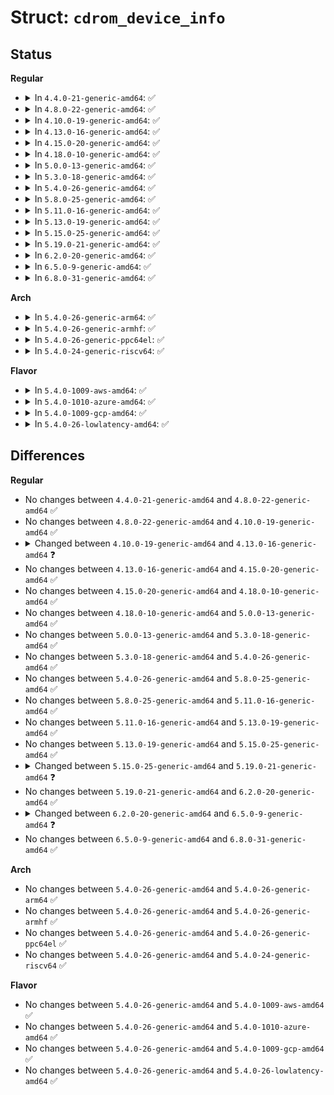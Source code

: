 # Struct: <code>cdrom_device_info</code>

## Status
<b>Regular</b>
<ul>
<li>
<details>
<summary>In <code>4.4.0-21-generic-amd64</code>: ✅</summary>

```c
struct cdrom_device_info {
    struct cdrom_device_ops * ops;
    struct list_head list;
    struct gendisk * disk;
    void * handle;
    int mask;
    int speed;
    int capacity;
    unsigned int options;
    unsigned int mc_flags;
    unsigned int vfs_events;
    unsigned int ioctl_events;
    int use_count;
    char[20] name;
    __u8 sanyo_slot;
    __u8 keeplocked;
    __u8 reserved;
    int cdda_method;
    __u8 last_sense;
    __u8 media_written;
    short unsigned int mmc3_profile;
    int for_data;
    int (*)(struct cdrom_device_info *) exit;
    int mrw_mode_page;
}
```
</details>
</li>
<li>
<details>
<summary>In <code>4.8.0-22-generic-amd64</code>: ✅</summary>

```c
struct cdrom_device_info {
    struct cdrom_device_ops * ops;
    struct list_head list;
    struct gendisk * disk;
    void * handle;
    int mask;
    int speed;
    int capacity;
    unsigned int options;
    unsigned int mc_flags;
    unsigned int vfs_events;
    unsigned int ioctl_events;
    int use_count;
    char[20] name;
    __u8 sanyo_slot;
    __u8 keeplocked;
    __u8 reserved;
    int cdda_method;
    __u8 last_sense;
    __u8 media_written;
    short unsigned int mmc3_profile;
    int for_data;
    int (*)(struct cdrom_device_info *) exit;
    int mrw_mode_page;
}
```
</details>
</li>
<li>
<details>
<summary>In <code>4.10.0-19-generic-amd64</code>: ✅</summary>

```c
struct cdrom_device_info {
    struct cdrom_device_ops * ops;
    struct list_head list;
    struct gendisk * disk;
    void * handle;
    int mask;
    int speed;
    int capacity;
    unsigned int options;
    unsigned int mc_flags;
    unsigned int vfs_events;
    unsigned int ioctl_events;
    int use_count;
    char[20] name;
    __u8 sanyo_slot;
    __u8 keeplocked;
    __u8 reserved;
    int cdda_method;
    __u8 last_sense;
    __u8 media_written;
    short unsigned int mmc3_profile;
    int for_data;
    int (*)(struct cdrom_device_info *) exit;
    int mrw_mode_page;
}
```
</details>
</li>
<li>
<details>
<summary>In <code>4.13.0-16-generic-amd64</code>: ✅</summary>

```c
struct cdrom_device_info {
    const struct cdrom_device_ops * ops;
    struct list_head list;
    struct gendisk * disk;
    void * handle;
    int mask;
    int speed;
    int capacity;
    unsigned int options;
    unsigned int mc_flags;
    unsigned int vfs_events;
    unsigned int ioctl_events;
    int use_count;
    char[20] name;
    __u8 sanyo_slot;
    __u8 keeplocked;
    __u8 reserved;
    int cdda_method;
    __u8 last_sense;
    __u8 media_written;
    short unsigned int mmc3_profile;
    int for_data;
    int (*)(struct cdrom_device_info *) exit;
    int mrw_mode_page;
}
```
</details>
</li>
<li>
<details>
<summary>In <code>4.15.0-20-generic-amd64</code>: ✅</summary>

```c
struct cdrom_device_info {
    const struct cdrom_device_ops * ops;
    struct list_head list;
    struct gendisk * disk;
    void * handle;
    int mask;
    int speed;
    int capacity;
    unsigned int options;
    unsigned int mc_flags;
    unsigned int vfs_events;
    unsigned int ioctl_events;
    int use_count;
    char[20] name;
    __u8 sanyo_slot;
    __u8 keeplocked;
    __u8 reserved;
    int cdda_method;
    __u8 last_sense;
    __u8 media_written;
    short unsigned int mmc3_profile;
    int for_data;
    int (*)(struct cdrom_device_info *) exit;
    int mrw_mode_page;
}
```
</details>
</li>
<li>
<details>
<summary>In <code>4.18.0-10-generic-amd64</code>: ✅</summary>

```c
struct cdrom_device_info {
    const struct cdrom_device_ops * ops;
    struct list_head list;
    struct gendisk * disk;
    void * handle;
    int mask;
    int speed;
    int capacity;
    unsigned int options;
    unsigned int mc_flags;
    unsigned int vfs_events;
    unsigned int ioctl_events;
    int use_count;
    char[20] name;
    __u8 sanyo_slot;
    __u8 keeplocked;
    __u8 reserved;
    int cdda_method;
    __u8 last_sense;
    __u8 media_written;
    short unsigned int mmc3_profile;
    int for_data;
    int (*)(struct cdrom_device_info *) exit;
    int mrw_mode_page;
}
```
</details>
</li>
<li>
<details>
<summary>In <code>5.0.0-13-generic-amd64</code>: ✅</summary>

```c
struct cdrom_device_info {
    const struct cdrom_device_ops * ops;
    struct list_head list;
    struct gendisk * disk;
    void * handle;
    int mask;
    int speed;
    int capacity;
    unsigned int options;
    unsigned int mc_flags;
    unsigned int vfs_events;
    unsigned int ioctl_events;
    int use_count;
    char[20] name;
    __u8 sanyo_slot;
    __u8 keeplocked;
    __u8 reserved;
    int cdda_method;
    __u8 last_sense;
    __u8 media_written;
    short unsigned int mmc3_profile;
    int for_data;
    int (*)(struct cdrom_device_info *) exit;
    int mrw_mode_page;
}
```
</details>
</li>
<li>
<details>
<summary>In <code>5.3.0-18-generic-amd64</code>: ✅</summary>

```c
struct cdrom_device_info {
    const struct cdrom_device_ops * ops;
    struct list_head list;
    struct gendisk * disk;
    void * handle;
    int mask;
    int speed;
    int capacity;
    unsigned int options;
    unsigned int mc_flags;
    unsigned int vfs_events;
    unsigned int ioctl_events;
    int use_count;
    char[20] name;
    __u8 sanyo_slot;
    __u8 keeplocked;
    __u8 reserved;
    int cdda_method;
    __u8 last_sense;
    __u8 media_written;
    short unsigned int mmc3_profile;
    int for_data;
    int (*)(struct cdrom_device_info *) exit;
    int mrw_mode_page;
}
```
</details>
</li>
<li>
<details>
<summary>In <code>5.4.0-26-generic-amd64</code>: ✅</summary>

```c
struct cdrom_device_info {
    const struct cdrom_device_ops * ops;
    struct list_head list;
    struct gendisk * disk;
    void * handle;
    int mask;
    int speed;
    int capacity;
    unsigned int options;
    unsigned int mc_flags;
    unsigned int vfs_events;
    unsigned int ioctl_events;
    int use_count;
    char[20] name;
    __u8 sanyo_slot;
    __u8 keeplocked;
    __u8 reserved;
    int cdda_method;
    __u8 last_sense;
    __u8 media_written;
    short unsigned int mmc3_profile;
    int for_data;
    int (*)(struct cdrom_device_info *) exit;
    int mrw_mode_page;
}
```
</details>
</li>
<li>
<details>
<summary>In <code>5.8.0-25-generic-amd64</code>: ✅</summary>

```c
struct cdrom_device_info {
    const struct cdrom_device_ops * ops;
    struct list_head list;
    struct gendisk * disk;
    void * handle;
    int mask;
    int speed;
    int capacity;
    unsigned int options;
    unsigned int mc_flags;
    unsigned int vfs_events;
    unsigned int ioctl_events;
    int use_count;
    char[20] name;
    __u8 sanyo_slot;
    __u8 keeplocked;
    __u8 reserved;
    int cdda_method;
    __u8 last_sense;
    __u8 media_written;
    short unsigned int mmc3_profile;
    int for_data;
    int (*)(struct cdrom_device_info *) exit;
    int mrw_mode_page;
}
```
</details>
</li>
<li>
<details>
<summary>In <code>5.11.0-16-generic-amd64</code>: ✅</summary>

```c
struct cdrom_device_info {
    const struct cdrom_device_ops * ops;
    struct list_head list;
    struct gendisk * disk;
    void * handle;
    int mask;
    int speed;
    int capacity;
    unsigned int options;
    unsigned int mc_flags;
    unsigned int vfs_events;
    unsigned int ioctl_events;
    int use_count;
    char[20] name;
    __u8 sanyo_slot;
    __u8 keeplocked;
    __u8 reserved;
    int cdda_method;
    __u8 last_sense;
    __u8 media_written;
    short unsigned int mmc3_profile;
    int for_data;
    int (*)(struct cdrom_device_info *) exit;
    int mrw_mode_page;
}
```
</details>
</li>
<li>
<details>
<summary>In <code>5.13.0-19-generic-amd64</code>: ✅</summary>

```c
struct cdrom_device_info {
    const struct cdrom_device_ops * ops;
    struct list_head list;
    struct gendisk * disk;
    void * handle;
    int mask;
    int speed;
    int capacity;
    unsigned int options;
    unsigned int mc_flags;
    unsigned int vfs_events;
    unsigned int ioctl_events;
    int use_count;
    char[20] name;
    __u8 sanyo_slot;
    __u8 keeplocked;
    __u8 reserved;
    int cdda_method;
    __u8 last_sense;
    __u8 media_written;
    short unsigned int mmc3_profile;
    int for_data;
    int (*)(struct cdrom_device_info *) exit;
    int mrw_mode_page;
}
```
</details>
</li>
<li>
<details>
<summary>In <code>5.15.0-25-generic-amd64</code>: ✅</summary>

```c
struct cdrom_device_info {
    const struct cdrom_device_ops * ops;
    struct list_head list;
    struct gendisk * disk;
    void * handle;
    int mask;
    int speed;
    int capacity;
    unsigned int options;
    unsigned int mc_flags;
    unsigned int vfs_events;
    unsigned int ioctl_events;
    int use_count;
    char[20] name;
    __u8 sanyo_slot;
    __u8 keeplocked;
    __u8 reserved;
    int cdda_method;
    __u8 last_sense;
    __u8 media_written;
    short unsigned int mmc3_profile;
    int for_data;
    int (*)(struct cdrom_device_info *) exit;
    int mrw_mode_page;
}
```
</details>
</li>
<li>
<details>
<summary>In <code>5.19.0-21-generic-amd64</code>: ✅</summary>

```c
struct cdrom_device_info {
    const struct cdrom_device_ops * ops;
    struct list_head list;
    struct gendisk * disk;
    void * handle;
    int mask;
    int speed;
    int capacity;
    unsigned int options;
    unsigned int mc_flags;
    unsigned int vfs_events;
    unsigned int ioctl_events;
    int use_count;
    char[20] name;
    __u8 sanyo_slot;
    __u8 keeplocked;
    __u8 reserved;
    int cdda_method;
    __u8 last_sense;
    __u8 media_written;
    short unsigned int mmc3_profile;
    int for_data;
    int (*)(struct cdrom_device_info *) exit;
    int mrw_mode_page;
    __s64 last_media_change_ms;
}
```
</details>
</li>
<li>
<details>
<summary>In <code>6.2.0-20-generic-amd64</code>: ✅</summary>

```c
struct cdrom_device_info {
    const struct cdrom_device_ops * ops;
    struct list_head list;
    struct gendisk * disk;
    void * handle;
    int mask;
    int speed;
    int capacity;
    unsigned int options;
    unsigned int mc_flags;
    unsigned int vfs_events;
    unsigned int ioctl_events;
    int use_count;
    char[20] name;
    __u8 sanyo_slot;
    __u8 keeplocked;
    __u8 reserved;
    int cdda_method;
    __u8 last_sense;
    __u8 media_written;
    short unsigned int mmc3_profile;
    int for_data;
    int (*)(struct cdrom_device_info *) exit;
    int mrw_mode_page;
    __s64 last_media_change_ms;
}
```
</details>
</li>
<li>
<details>
<summary>In <code>6.5.0-9-generic-amd64</code>: ✅</summary>

```c
struct cdrom_device_info {
    const struct cdrom_device_ops * ops;
    struct list_head list;
    struct gendisk * disk;
    void * handle;
    int mask;
    int speed;
    int capacity;
    unsigned int options;
    unsigned int mc_flags;
    unsigned int vfs_events;
    unsigned int ioctl_events;
    int use_count;
    char[20] name;
    __u8 sanyo_slot;
    __u8 keeplocked;
    __u8 reserved;
    int cdda_method;
    __u8 last_sense;
    __u8 media_written;
    short unsigned int mmc3_profile;
    int (*)(struct cdrom_device_info *) exit;
    int mrw_mode_page;
    bool opened_for_data;
    __s64 last_media_change_ms;
}
```
</details>
</li>
<li>
<details>
<summary>In <code>6.8.0-31-generic-amd64</code>: ✅</summary>

```c
struct cdrom_device_info {
    const struct cdrom_device_ops * ops;
    struct list_head list;
    struct gendisk * disk;
    void * handle;
    int mask;
    int speed;
    int capacity;
    unsigned int options;
    unsigned int mc_flags;
    unsigned int vfs_events;
    unsigned int ioctl_events;
    int use_count;
    char[20] name;
    __u8 sanyo_slot;
    __u8 keeplocked;
    __u8 reserved;
    int cdda_method;
    __u8 last_sense;
    __u8 media_written;
    short unsigned int mmc3_profile;
    int (*)(struct cdrom_device_info *) exit;
    int mrw_mode_page;
    bool opened_for_data;
    __s64 last_media_change_ms;
}
```
</details>
</li>
</ul>
<b>Arch</b>
<ul>
<li>
<details>
<summary>In <code>5.4.0-26-generic-arm64</code>: ✅</summary>

```c
struct cdrom_device_info {
    const struct cdrom_device_ops * ops;
    struct list_head list;
    struct gendisk * disk;
    void * handle;
    int mask;
    int speed;
    int capacity;
    unsigned int options;
    unsigned int mc_flags;
    unsigned int vfs_events;
    unsigned int ioctl_events;
    int use_count;
    char[20] name;
    __u8 sanyo_slot;
    __u8 keeplocked;
    __u8 reserved;
    int cdda_method;
    __u8 last_sense;
    __u8 media_written;
    short unsigned int mmc3_profile;
    int for_data;
    int (*)(struct cdrom_device_info *) exit;
    int mrw_mode_page;
}
```
</details>
</li>
<li>
<details>
<summary>In <code>5.4.0-26-generic-armhf</code>: ✅</summary>

```c
struct cdrom_device_info {
    const struct cdrom_device_ops * ops;
    struct list_head list;
    struct gendisk * disk;
    void * handle;
    int mask;
    int speed;
    int capacity;
    unsigned int options;
    unsigned int mc_flags;
    unsigned int vfs_events;
    unsigned int ioctl_events;
    int use_count;
    char[20] name;
    __u8 sanyo_slot;
    __u8 keeplocked;
    __u8 reserved;
    int cdda_method;
    __u8 last_sense;
    __u8 media_written;
    short unsigned int mmc3_profile;
    int for_data;
    int (*)(struct cdrom_device_info *) exit;
    int mrw_mode_page;
}
```
</details>
</li>
<li>
<details>
<summary>In <code>5.4.0-26-generic-ppc64el</code>: ✅</summary>

```c
struct cdrom_device_info {
    const struct cdrom_device_ops * ops;
    struct list_head list;
    struct gendisk * disk;
    void * handle;
    int mask;
    int speed;
    int capacity;
    unsigned int options;
    unsigned int mc_flags;
    unsigned int vfs_events;
    unsigned int ioctl_events;
    int use_count;
    char[20] name;
    __u8 sanyo_slot;
    __u8 keeplocked;
    __u8 reserved;
    int cdda_method;
    __u8 last_sense;
    __u8 media_written;
    short unsigned int mmc3_profile;
    int for_data;
    int (*)(struct cdrom_device_info *) exit;
    int mrw_mode_page;
}
```
</details>
</li>
<li>
<details>
<summary>In <code>5.4.0-24-generic-riscv64</code>: ✅</summary>

```c
struct cdrom_device_info {
    const struct cdrom_device_ops * ops;
    struct list_head list;
    struct gendisk * disk;
    void * handle;
    int mask;
    int speed;
    int capacity;
    unsigned int options;
    unsigned int mc_flags;
    unsigned int vfs_events;
    unsigned int ioctl_events;
    int use_count;
    char[20] name;
    __u8 sanyo_slot;
    __u8 keeplocked;
    __u8 reserved;
    int cdda_method;
    __u8 last_sense;
    __u8 media_written;
    short unsigned int mmc3_profile;
    int for_data;
    int (*)(struct cdrom_device_info *) exit;
    int mrw_mode_page;
}
```
</details>
</li>
</ul>
<b>Flavor</b>
<ul>
<li>
<details>
<summary>In <code>5.4.0-1009-aws-amd64</code>: ✅</summary>

```c
struct cdrom_device_info {
    const struct cdrom_device_ops * ops;
    struct list_head list;
    struct gendisk * disk;
    void * handle;
    int mask;
    int speed;
    int capacity;
    unsigned int options;
    unsigned int mc_flags;
    unsigned int vfs_events;
    unsigned int ioctl_events;
    int use_count;
    char[20] name;
    __u8 sanyo_slot;
    __u8 keeplocked;
    __u8 reserved;
    int cdda_method;
    __u8 last_sense;
    __u8 media_written;
    short unsigned int mmc3_profile;
    int for_data;
    int (*)(struct cdrom_device_info *) exit;
    int mrw_mode_page;
}
```
</details>
</li>
<li>
<details>
<summary>In <code>5.4.0-1010-azure-amd64</code>: ✅</summary>

```c
struct cdrom_device_info {
    const struct cdrom_device_ops * ops;
    struct list_head list;
    struct gendisk * disk;
    void * handle;
    int mask;
    int speed;
    int capacity;
    unsigned int options;
    unsigned int mc_flags;
    unsigned int vfs_events;
    unsigned int ioctl_events;
    int use_count;
    char[20] name;
    __u8 sanyo_slot;
    __u8 keeplocked;
    __u8 reserved;
    int cdda_method;
    __u8 last_sense;
    __u8 media_written;
    short unsigned int mmc3_profile;
    int for_data;
    int (*)(struct cdrom_device_info *) exit;
    int mrw_mode_page;
}
```
</details>
</li>
<li>
<details>
<summary>In <code>5.4.0-1009-gcp-amd64</code>: ✅</summary>

```c
struct cdrom_device_info {
    const struct cdrom_device_ops * ops;
    struct list_head list;
    struct gendisk * disk;
    void * handle;
    int mask;
    int speed;
    int capacity;
    unsigned int options;
    unsigned int mc_flags;
    unsigned int vfs_events;
    unsigned int ioctl_events;
    int use_count;
    char[20] name;
    __u8 sanyo_slot;
    __u8 keeplocked;
    __u8 reserved;
    int cdda_method;
    __u8 last_sense;
    __u8 media_written;
    short unsigned int mmc3_profile;
    int for_data;
    int (*)(struct cdrom_device_info *) exit;
    int mrw_mode_page;
}
```
</details>
</li>
<li>
<details>
<summary>In <code>5.4.0-26-lowlatency-amd64</code>: ✅</summary>

```c
struct cdrom_device_info {
    const struct cdrom_device_ops * ops;
    struct list_head list;
    struct gendisk * disk;
    void * handle;
    int mask;
    int speed;
    int capacity;
    unsigned int options;
    unsigned int mc_flags;
    unsigned int vfs_events;
    unsigned int ioctl_events;
    int use_count;
    char[20] name;
    __u8 sanyo_slot;
    __u8 keeplocked;
    __u8 reserved;
    int cdda_method;
    __u8 last_sense;
    __u8 media_written;
    short unsigned int mmc3_profile;
    int for_data;
    int (*)(struct cdrom_device_info *) exit;
    int mrw_mode_page;
}
```
</details>
</li>
</ul>

## Differences
<b>Regular</b>
<ul>
<li>
No changes between <code>4.4.0-21-generic-amd64</code> and <code>4.8.0-22-generic-amd64</code> ✅
</li>
<li>
No changes between <code>4.8.0-22-generic-amd64</code> and <code>4.10.0-19-generic-amd64</code> ✅
</li>
<li>
<details>
<summary>Changed between <code>4.10.0-19-generic-amd64</code> and <code>4.13.0-16-generic-amd64</code> ❓</summary>
<ul>
<li>
<b>Field type changed. </b>
<code>struct cdrom_device_ops * ops</code> ➡️ <code>const struct cdrom_device_ops * ops</code>
</li>
</ul>
</details>
</li>
<li>
No changes between <code>4.13.0-16-generic-amd64</code> and <code>4.15.0-20-generic-amd64</code> ✅
</li>
<li>
No changes between <code>4.15.0-20-generic-amd64</code> and <code>4.18.0-10-generic-amd64</code> ✅
</li>
<li>
No changes between <code>4.18.0-10-generic-amd64</code> and <code>5.0.0-13-generic-amd64</code> ✅
</li>
<li>
No changes between <code>5.0.0-13-generic-amd64</code> and <code>5.3.0-18-generic-amd64</code> ✅
</li>
<li>
No changes between <code>5.3.0-18-generic-amd64</code> and <code>5.4.0-26-generic-amd64</code> ✅
</li>
<li>
No changes between <code>5.4.0-26-generic-amd64</code> and <code>5.8.0-25-generic-amd64</code> ✅
</li>
<li>
No changes between <code>5.8.0-25-generic-amd64</code> and <code>5.11.0-16-generic-amd64</code> ✅
</li>
<li>
No changes between <code>5.11.0-16-generic-amd64</code> and <code>5.13.0-19-generic-amd64</code> ✅
</li>
<li>
No changes between <code>5.13.0-19-generic-amd64</code> and <code>5.15.0-25-generic-amd64</code> ✅
</li>
<li>
<details>
<summary>Changed between <code>5.15.0-25-generic-amd64</code> and <code>5.19.0-21-generic-amd64</code> ❓</summary>
<ul>
<li>
<b>Field added. </b>
<code>__s64 last_media_change_ms</code>
</li>
</ul>
</details>
</li>
<li>
No changes between <code>5.19.0-21-generic-amd64</code> and <code>6.2.0-20-generic-amd64</code> ✅
</li>
<li>
<details>
<summary>Changed between <code>6.2.0-20-generic-amd64</code> and <code>6.5.0-9-generic-amd64</code> ❓</summary>
<ul>
<li>
<b>Field added. </b>
<code>bool opened_for_data</code>
</li>
<li>
<b>Field removed. </b>
<code>int for_data</code>
</li>
</ul>
</details>
</li>
<li>
No changes between <code>6.5.0-9-generic-amd64</code> and <code>6.8.0-31-generic-amd64</code> ✅
</li>
</ul>
<b>Arch</b>
<ul>
<li>
No changes between <code>5.4.0-26-generic-amd64</code> and <code>5.4.0-26-generic-arm64</code> ✅
</li>
<li>
No changes between <code>5.4.0-26-generic-amd64</code> and <code>5.4.0-26-generic-armhf</code> ✅
</li>
<li>
No changes between <code>5.4.0-26-generic-amd64</code> and <code>5.4.0-26-generic-ppc64el</code> ✅
</li>
<li>
No changes between <code>5.4.0-26-generic-amd64</code> and <code>5.4.0-24-generic-riscv64</code> ✅
</li>
</ul>
<b>Flavor</b>
<ul>
<li>
No changes between <code>5.4.0-26-generic-amd64</code> and <code>5.4.0-1009-aws-amd64</code> ✅
</li>
<li>
No changes between <code>5.4.0-26-generic-amd64</code> and <code>5.4.0-1010-azure-amd64</code> ✅
</li>
<li>
No changes between <code>5.4.0-26-generic-amd64</code> and <code>5.4.0-1009-gcp-amd64</code> ✅
</li>
<li>
No changes between <code>5.4.0-26-generic-amd64</code> and <code>5.4.0-26-lowlatency-amd64</code> ✅
</li>
</ul>

